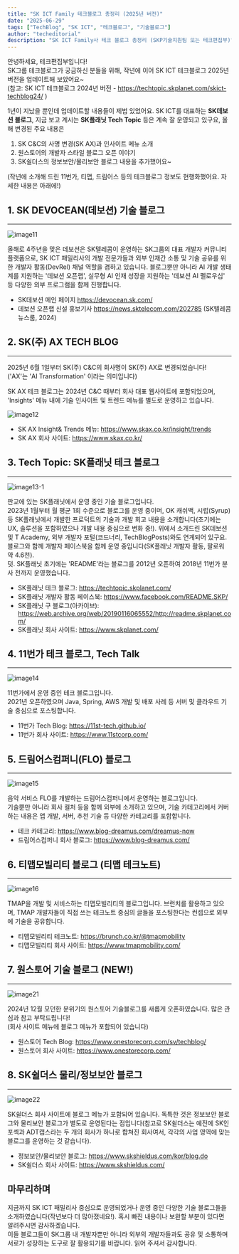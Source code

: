 ```yaml
---
title: "SK ICT Family 테크블로그 총정리 (2025년 버전)" 
date: "2025-06-29"
tags: ["TechBlog", "SK ICT", "테크블로그", "기술블로그"]
author: "techeditorial"
description: "SK ICT Family사 테크 블로그 총정리 (SKP기술지원팀 또는 테크편집부)" 
---
```


안녕하세요, 테크편집부입니다! <br/>
SK그룹 테크블로그가 궁금하신 분들을 위해, 작년에 이어 SK ICT 테크블로그 2025년 버전을 업데이트해 보았어요~ <br/>
(참고: SK ICT 테크블로그 2024년 버전 -  https://techtopic.skplanet.com/skict-techblog24/ ) 

1년이 지났을 뿐인데 업데이트할 내용들이 제법 있었어요. SK ICT를 대표하는 **SK데보션 블로그**, 지금 보고 계시는 **SK플래닛 Tech Topic** 등은 계속 잘 운영되고 있구요, 올해 변경된 주요 내용은

1. SK C&C의 사명 변경(SK AX)과 인사이트 메뉴 소개
2. 원스토어의 개발자 스타일 블로그 오픈 이야기
3. SK쉴더스의 정보보안/물리보안 블로그 내용을 추가했어요~

(작년에 소개해 드린 11번가, 티맵, 드림어스 등의 테크블로그 정보도 현행화했어요. 자세한 내용은 아래에!)


## 1. SK DEVOCEAN(데보션) 기술 블로그  
--- 
![image11](./image11.png)

올해로 4주년을 맞은 데보션은 SK텔레콤이 운영하는 SK그룹의 대표 개발자 커뮤니티 플랫폼으로, SK ICT 패밀리사의 개발 전문가들과 외부 인재간 소통 및 기술 공유를 위한 개발자 활동(DevRel) 채널 역할을 겸하고 있습니다. 블로그뿐만 아니라 AI 개발 생태계를 지원하는 '데보션 오픈랩', 실무형 AI 인재 성장을 지원하는 '데보션 AI 펠로우십' 등 다양한 외부 프로그램을 함께 진행합니다.

* SK데보션 메인 페이지 https://devocean.sk.com/
* 데보션 오픈랩 신설 홍보기사 https://news.sktelecom.com/202785 (SK텔레콤 뉴스룸, 2024)


## 2. SK(주) AX TECH BLOG 
--- 

2025년 6월 1일부터 SK(주) C&C의 회사명이 SK(주) AX로 변경되었습니다! <br/>
('AX'는 'AI Transformation' 이라는 의미입니다)

SK AX 테크 블로그는 2024년 C&C 때부터 회사 대표 웹사이트에 포함되었으며, 'Insights' 메뉴 내에 기술 인사이트 및 트렌드 메뉴를 별도로 운영하고 있습니다.

![image12](./image12.png)

* SK AX Insight& Trends 메뉴: https://www.skax.co.kr/insight/trends
* SK AX 회사 사이트: https://www.skax.co.kr/


## 3. Tech Topic: SK플래닛 테크 블로그
--- 
![image13-1](./image13-1.png)

판교에 있는 SK플래닛에서 운영 중인 기술 블로그입니다. <br/>
2023년 1월부터 월 평균 1회 수준으로 블로그를 운영 중이며, OK 캐쉬백, 시럽(Syrup) 등 SK플래닛에서 개발한 프로덕트의 기술과 개발 회고 내용을 소개합니다(초기에는 UX, 솔루션을 포함하였으나 개발 내용 중심으로 변화 중!).
위에서 소개드린 SK데보션 및 T Academy, 외부 개발자 포털(코드너리, TechBlogPosts)와도 연계되어 있구요.
블로그와 함께 개발자 페이스북을 함께 운영 중입니다(SK플래닛 개발자 활동, 팔로워 약 4.6천). <br/>
덧. SK플래닛 초기에는 'README'라는 블로그를 2012년 오픈하여 2018년 11번가 분사 전까지 운영했습니다. 

* SK플래닛 테크 블로그: https://techtopic.skplanet.com/
* SK플래닛 개발자 활동 페이스북: https://www.facebook.com/README.SKP/
* SK플래닛 구 블로그(아카이브): https://web.archive.org/web/20190116065552/http://readme.skplanet.com/
* SK플래닛 회사 사이트: https://www.skplanet.com/ 

## 4. 11번가 테크 블로그, Tech Talk 
--- 
![image14](./image14.png)

11번가에서 운영 중인 테크 블로그입니다. <br/>
2021년 오픈하였으며 Java, Spring, AWS 개발 및 배포 사례 등 서버 및 클라우드 기술 중심으로 포스팅합니다.

* 11번가 Tech Blog: https://11st-tech.github.io/
* 11번가 회사 사이트: https://www.11stcorp.com/ 

## 5. 드림어스컴퍼니(FLO) 블로그 
--- 
![image15](./image15.png)

음악 서비스 FLO를 개발하는 드림어스컴퍼니에서 운영하는 블로그입니다. <br/>
기술뿐만 아니라 회사 컬처 등을 함께 외부에 소개하고 있으며,
기술 카테고리에서 커버하는 내용은 앱 개발, 서버, 추천 기술 등 다양한 카테고리를 포함합니다.

* 테크 카테고리: https://www.blog-dreamus.com/dreamus-now
* 드림어스컴퍼니 회사 블로그: https://www.blog-dreamus.com/


## 6. 티맵모빌리티 블로그 (티맵 테크노트) 
--- 
![image16](./image16.png)

TMAP을 개발 및 서비스하는 티맵모빌리티의 블로그입니다. 브런치를 활용하고 있으며, TMAP 개발자들이 직접 쓰는 테크노트 중심의 글들을 포스팅한다는 컨셉으로 외부에 기술을 공유합니다.

* 티맵모빌리티 테크노트: https://brunch.co.kr/@tmapmobility
* 티맵모빌리티 회사 사이트: https://www.tmapmobility.com/ 

## 7. 원스토어 기술 블로그 (NEW!)
---
![image21](./image21.png)

2024년 12월 모던한 분위기의 원스토어 기술블로그를 새롭게 오픈하였습니다. 많은 관심과 참고 부탁드립니다! <br/>
(회사 사이트 메뉴에 블로그 메뉴가 포함되어 있습니다)

* 원스토어 Tech Blog: https://www.onestorecorp.com/sv/techblog/
* 원스토어 회사 사이트: https://www.onestorecorp.com/

## 8. SK쉴더스 물리/정보보안 블로그 
--- 
![image22](./image22.png)

SK쉴더스 회사 사이트에 블로그 메뉴가 포함되어 있습니다. 독특한 것은 정보보안 블로그와 물리보안 블로그가 별도로 운영된다는 점입니다(참고로 SK쉴더스는 예전에 SK인포섹과 ADT캡스라는 두 개의 회사가 하나로 합쳐진 회사여서, 각각의 사업 영역에 맞는 블로그를 운영하는 것 같습니다).

* 정보보안/물리보안 블로그: https://www.skshieldus.com/kor/blog.do
* SK쉴더스 회사 사이트: https://www.skshieldus.com/


## 마무리하며

지금까지 SK ICT 패밀리사 중심으로 운영되었거나 운영 중인 다양한 기술 블로그들을 소개하였습니다(작년보다 더 많아졌네요!). 혹시 빠진 내용이나 보완할 부분이 있다면 알려주시면 감사하겠습니다. <br/>
이들 블로그들이 SK그룹 내 개발자뿐만 아니라 외부의 개발자들과도 공유 및 소통하며 서로가 성장하는 도구로 잘 활용되기를 바랍니다. 읽어 주셔서 감사합니다.
